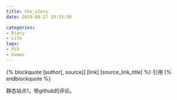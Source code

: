 ```yaml
---
title: the_story
date: 2019-06-27 19:33:30

categories:
- Diary
- Life
tags:
- PS3
- Games
---
```


{% blockquote [author[, source]] [link] [source_link_title] %}
引用
{% endblockquote %}

静态站点1，带github的评论。
